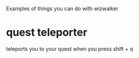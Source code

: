 Examples of things you can do with wizwalker

# quest teleporter
teleports you to your quest when you press shift + q
